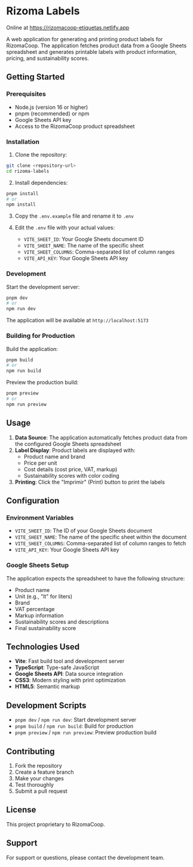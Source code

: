 # Rizoma Labels

Online at https://rizomacoop-etiquetas.netlify.app

A web application for generating and printing product labels for RizomaCoop. The application fetches product data from a Google Sheets spreadsheet and generates printable labels with product information, pricing, and sustainability scores.

## Getting Started

### Prerequisites

- Node.js (version 16 or higher)
- pnpm (recommended) or npm
- Google Sheets API key
- Access to the RizomaCoop product spreadsheet

### Installation

1. Clone the repository:
```bash
git clone <repository-url>
cd rizoma-labels
```

2. Install dependencies:
```bash
pnpm install
# or
npm install
```

3. Copy the `.env.example` file and rename it to `.env`

4. Edit the `.env` file with your actual values:
   - `VITE_SHEET_ID`: Your Google Sheets document ID
   - `VITE_SHEET_NAME`: The name of the specific sheet
   - `VITE_SHEET_COLUMNS`: Comma-separated list of column ranges
   - `VITE_API_KEY`: Your Google Sheets API key

### Development

Start the development server:
```bash
pnpm dev
# or
npm run dev
```

The application will be available at `http://localhost:5173`

### Building for Production

Build the application:
```bash
pnpm build
# or
npm run build
```

Preview the production build:
```bash
pnpm preview
# or
npm run preview
```

## Usage

1. **Data Source**: The application automatically fetches product data from the configured Google Sheets spreadsheet
2. **Label Display**: Product labels are displayed with:
   - Product name and brand
   - Price per unit
   - Cost details (cost price, VAT, markup)
   - Sustainability scores with color coding
3. **Printing**: Click the "Imprimir" (Print) button to print the labels

## Configuration

### Environment Variables

- `VITE_SHEET_ID`: The ID of your Google Sheets document
- `VITE_SHEET_NAME`: The name of the specific sheet within the document
- `VITE_SHEET_COLUMNS`: Comma-separated list of column ranges to fetch
- `VITE_API_KEY`: Your Google Sheets API key

### Google Sheets Setup

The application expects the spreadsheet to have the following structure:
- Product name
- Unit (e.g., "lt" for liters)
- Brand
- VAT percentage
- Markup information
- Sustainability scores and descriptions
- Final sustainability score

## Technologies Used

- **Vite**: Fast build tool and development server
- **TypeScript**: Type-safe JavaScript
- **Google Sheets API**: Data source integration
- **CSS3**: Modern styling with print optimization
- **HTML5**: Semantic markup

## Development Scripts

- `pnpm dev` / `npm run dev`: Start development server
- `pnpm build` / `npm run build`: Build for production
- `pnpm preview` / `npm run preview`: Preview production build

## Contributing

1. Fork the repository
2. Create a feature branch
3. Make your changes
4. Test thoroughly
5. Submit a pull request

## License

This project proprietary to RizomaCoop.

## Support

For support or questions, please contact the development team.
